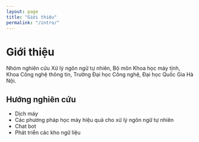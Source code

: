 ```yaml
---
layout: page
title: "Giới thiệu"
permalink: "/intro/"
---
```



# Giới thiệu

Nhóm nghiên cứu Xử lý ngôn ngữ tự nhiên, Bộ môn Khoa học máy tính, Khoa Công nghệ thông tin, Trường Đại học Công nghệ, Đại học Quốc Gia Hà Nội.

## Hướng nghiên cứu
* Dịch máy
* Các phương pháp học máy hiệu quả cho xử lý ngôn ngữ tự nhiên
* Chat bot
* Phát triển các kho ngữ liệu
